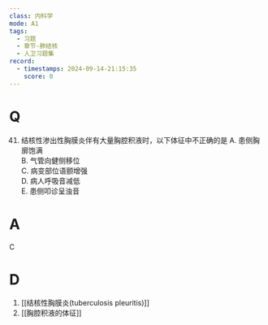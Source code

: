 ```yaml
---
class: 内科学
mode: A1
tags:
  - 习题
  - 章节-肺结核
  - 人卫习题集
record:
  - timestamps: 2024-09-14-21:15:35
    score: 0
---
```


# Q
41. 结核性渗出性胸膜炎伴有大量胸腔积液时，以下体征中不正确的是
A. 患侧胸廓饱满  
B. 气管向健侧移位  
C. 病变部位语颤增强  
D. 病人呼吸音减低  
E. 患侧叩诊呈浊音
# A
C
# D
1. [[结核性胸膜炎(tuberculosis pleuritis)]]
2. [[胸腔积液的体征]]